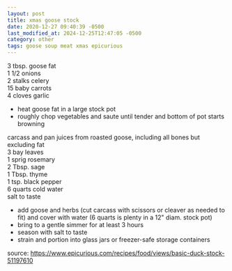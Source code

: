 ```yaml
---
layout: post
title: xmas goose stock
date: 2020-12-27 09:40:39 -0500
last_modified_at: 2024-12-25T12:47:05 -0500
category: other
tags: goose soup meat xmas epicurious
---
```


3 tbsp. goose fat  
1 1/2 onions  
2 stalks celery  
15 baby carrots  
4 cloves garlic 
* heat goose fat in a large stock pot
* roughly chop vegetables and saute until tender and bottom of pot starts browning

carcass and pan juices from roasted goose, including all bones but excluding fat  
3 bay leaves  
1 sprig rosemary  
2 Tbsp. sage  
1 Tbsp. thyme  
1 tsp. black pepper  
6 quarts cold water  
salt to taste
* add goose and herbs (cut carcass with scissors or cleaver as needed to fit)
  and cover with water (6 quarts is plenty in a 12" diam. stock pot)
* bring to a gentle simmer for at least 3 hours
* season with salt to taste
* strain and portion into glass jars or freezer-safe storage containers

source: <https://www.epicurious.com/recipes/food/views/basic-duck-stock-51197610>
